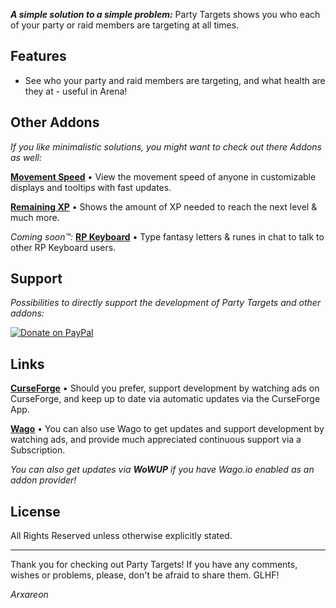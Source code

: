 ***A simple solution to a simple problem:*** Party Targets shows you who each of your party or raid members are targeting at all times.

## Features
* See who your party and raid members are targeting, and what health are they at - useful in Arena!

## Other Addons
*If you like minimalistic solutions, you might want to check out there Addons as well:*

[**Movement Speed**](https://bitbucket.org/Arxareon/movement-speed) • View the movement speed of anyone in customizable displays and tooltips with fast updates.

[**Remaining XP**](https://bitbucket.org/Arxareon/remaining-xp) • Shows the amount of XP needed to reach the next level & much more.

*Coming soon™:*
[**RP Keyboard**](https://bitbucket.org/Arxareon/rp-keyboard) • Type fantasy letters & runes in chat to talk to other RP Keyboard users.

## Support
*Possibilities to directly support the development of Party Targets and other addons:*

[![Donate on PayPal](https://upload.wikimedia.org/wikipedia/commons/thumb/b/b5/PayPal.svg/124px-PayPal.svg.png)](https://www.paypal.com/donate/?hosted_button_id=Z4FSAFKA5LX98)

## Links
[**CurseForge**](https://www.curseforge.com/wow/addons/party-targets) • Should you prefer, support development by watching ads on CurseForge, and keep up to date via automatic updates via the CurseForge App.

[**Wago**](https://addons.wago.io/addons/party-targets) • You can also use Wago to get updates and support development by watching ads, and provide much appreciated continuous support via a Subscription.

*You can also get updates via **WoWUP** if you have Wago.io enabled as an addon provider!*

## License
All Rights Reserved unless otherwise explicitly stated.

- - -
Thank you for checking out Party Targets!
If you have any comments, wishes or problems, please, don't be afraid to share them. GLHF!

*Arxareon*